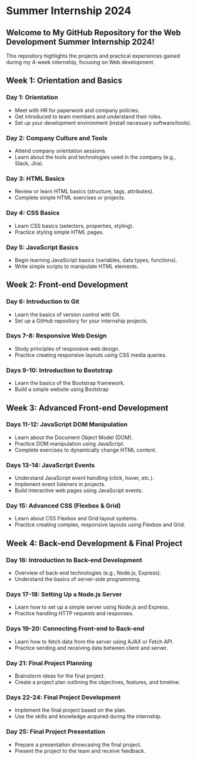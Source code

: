 # Summer Internship 2024

## Welcome to My GitHub Repository for the Web Development Summer Internship 2024!
This repository highlights the projects and practical experiences gained during my 4-week internship, focusing on Web development.

## Week 1: Orientation and Basics

### Day 1: Orientation
- Meet with HR for paperwork and company policies.
- Get introduced to team members and understand their roles.
- Set up your development environment (install necessary software/tools).

### Day 2: Company Culture and Tools
- Attend company orientation sessions.
- Learn about the tools and technologies used in the company (e.g., Slack, Jira).

### Day 3: HTML Basics
- Review or learn HTML basics (structure, tags, attributes).
- Complete simple HTML exercises or projects.

### Day 4: CSS Basics
- Learn CSS basics (selectors, properties, styling).
- Practice styling simple HTML pages.

### Day 5: JavaScript Basics
- Begin learning JavaScript basics (variables, data types, functions).
- Write simple scripts to manipulate HTML elements.

## Week 2: Front-end Development

### Day 6: Introduction to Git
- Learn the basics of version control with Git.
- Set up a GitHub repository for your internship projects.

### Days 7-8: Responsive Web Design
- Study principles of responsive web design.
- Practice creating responsive layouts using CSS media queries.

### Days 9-10: Introduction to Bootstrap
- Learn the basics of the Bootstrap framework.
- Build a simple website using Bootstrap

## Week 3: Advanced Front-end Development

### Days 11-12: JavaScript DOM Manipulation
- Learn about the Document Object Model (DOM).
- Practice DOM manipulation using JavaScript.
- Complete exercises to dynamically change HTML content.

### Days 13-14: JavaScript Events
- Understand JavaScript event handling (click, hover, etc.).
- Implement event listeners in projects.
- Build interactive web pages using JavaScript events.

### Day 15: Advanced CSS (Flexbox & Grid)
- Learn about CSS Flexbox and Grid layout systems.
- Practice creating complex, responsive layouts using Flexbox and Grid.
  
## Week 4: Back-end Development & Final Project

### Day 16: Introduction to Back-end Development
- Overview of back-end technologies (e.g., Node.js, Express).
- Understand the basics of server-side programming.

### Days 17-18: Setting Up a Node.js Server
- Learn how to set up a simple server using Node.js and Express.
- Practice handling HTTP requests and responses.

### Days 19-20: Connecting Front-end to Back-end
- Learn how to fetch data from the server using AJAX or Fetch API.
- Practice sending and receiving data between client and server.

### Day 21: Final Project Planning
- Brainstorm ideas for the final project.
- Create a project plan outlining the objectives, features, and timeline.

### Days 22-24: Final Project Development
- Implement the final project based on the plan.
- Use the skills and knowledge acquired during the internship.

### Day 25: Final Project Presentation
- Prepare a presentation showcasing the final project.
- Present the project to the team and receive feedback.  


